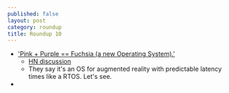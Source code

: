 ```yaml
---
published: false
layout: post
category: roundup
title: Roundup 10
---
```

* ['Pink + Purple == Fuchsia (a new Operating System).'](http://www.theverge.com/2016/8/15/12480566/google-fuchsia-new-operating-system)
	* [HN discussion](https://news.ycombinator.com/item?id=12273149)
    * They say it's an OS for augmented reality with predictable latency times like a RTOS. Let's see.
* 

